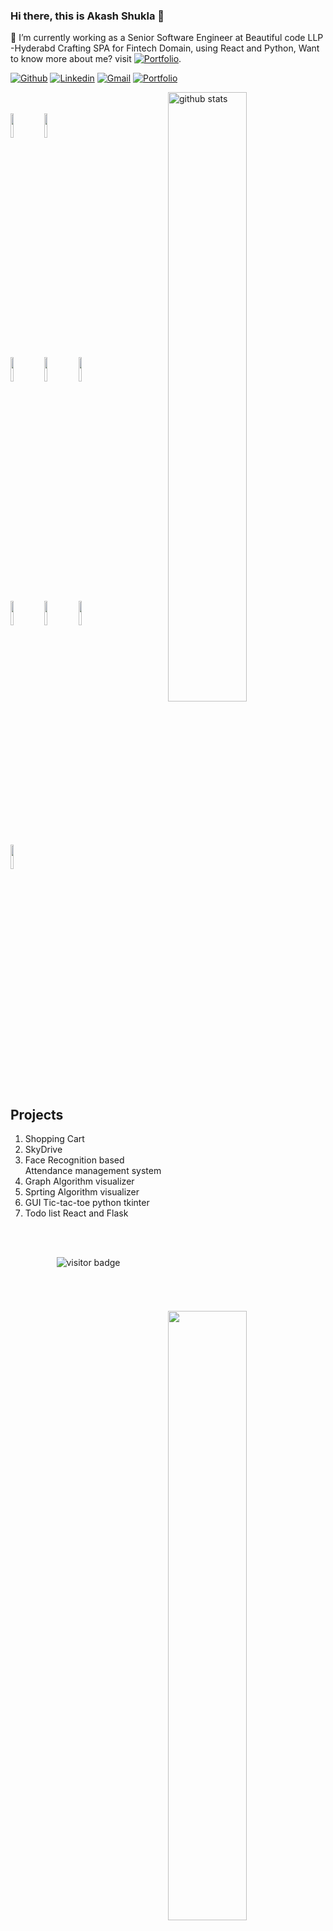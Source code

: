 ### Hi there, this is Akash Shukla 👋


🔭 I’m currently working as a Senior Software Engineer at Beautiful code LLP -Hyderabd
Crafting SPA for Fintech Domain, using React and Python, Want to know more about me? visit [![Portfolio](https://img.shields.io/badge/Akash-Portfolio-lightgrey)](https://portfolio-one-taupe-20.vercel.app/).<br>


[![Github](https://img.shields.io/badge/-Github-000?style=flat&logo=Github&logoColor=white)](https://github.com/AkashShukl)
  [![Linkedin](https://img.shields.io/badge/-LinkedIn-blue?style=flat&logo=Linkedin&logoColor=white)](https://www.linkedin.com/in/akashshukl/)  [![Gmail](https://img.shields.io/badge/-Gmail-c14438?style=flat&logo=Gmail&logoColor=white)](mailto:shuklaa884@gmail.com)  [![Portfolio](https://img.shields.io/badge/Akash-Portfolio-lightgrey)](https://portfolio-one-taupe-20.vercel.app/)


<p bgcolor="white" >
  
   <a> <img width="50%" align="right" alt="github stats" src="https://github-readme-stats.vercel.app/api?username=AkashShukl&hide=contribs,issues&show_icons=true&theme=radical&count_private=true" /></a>

  
  <!-- Your languages and tools. Be careful with the alignment. 
  You can use this sites to get logos: https://www.vectorlogo.zone or https://simpleicons.org/
  -->
   <br /> <br /> 
  <code><img width="10%" src="https://www.vectorlogo.zone/logos/reactjs/reactjs-ar21.svg"></code>
  <code><img width="10%" src="https://www.vectorlogo.zone/logos/javascript/javascript-ar21.svg"></code>
  <br />
  <code><img width="10%" src="https://www.vectorlogo.zone/logos/nodejs/nodejs-ar21.svg"></code>
  <code><img width="10%" src="https://www.vectorlogo.zone/logos/mysql/mysql-ar21.svg"></code>
  <code><img width="10%" src="https://www.vectorlogo.zone/logos/pocoo_flask/pocoo_flask-ar21.svg"></code>
  <br />
  <code><img width="10%" src="https://www.vectorlogo.zone/logos/python/python-ar21.svg"></code>
  <code><img width="10%" src="https://www.vectorlogo.zone/logos/java/java-ar21.svg"></code>
  <code><img width="10%" src="https://www.vectorlogo.zone/logos/git-scm/git-scm-ar21.svg"></code>
  <br />
  <code><img width="10%" src="https://www.vectorlogo.zone/logos/visualstudio_code/visualstudio_code-ar21.svg"></code>
                                                                                                                                                                                            
</p>
     





## Projects
<div>
  <img width="50%" align="right"  src="https://github-readme-stats.vercel.app/api/top-langs/?username=AkashShukl&langs_count=8&layout=compact&theme=radical" />

  <ol>
     <li>Shopping Cart</li>
    <li>SkyDrive</li>
    <li>Face Recognition based Attendance management system</li>
    <li>Graph Algorithm visualizer </li>
    <li>Sprting Algorithm visualizer</li>
    <li>GUI Tic-tac-toe python tkinter</li>
    <li>Todo list React and Flask </li>
  </ol>
</div>


<!-- ## [Portfolio Website ](https://akash-portfolio-teal.vercel.app) -->
<br/><br/>


<p align='center'> <img align="center" src="https://visitor-badge.glitch.me/badge?page_id=shuklaa884-visitor-badge" alt="visitor badge"/> </p>
